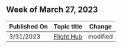 <!-- This file is generated automatically each week. Changes made to this file will be overwritten.-->



## Week of March 27, 2023


| Published On |Topic title | Change |
|------|------------|--------|
| 3/31/2023 | [Flight Hub](/windows-insider/flight-hub/index) | modified |

